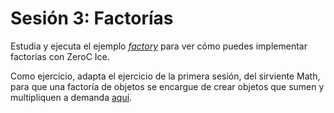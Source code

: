 # Sesión 3: Factorías
Estudia y ejecuta el ejemplo [_factory_](./factory/) para ver cómo puedes implementar factorías con ZeroC Ice. 

Como ejercicio, adapta el ejercicio de la primera sesión, del sirviente Math, para que una factoría de objetos se encargue de crear objetos que sumen y multipliquen a demanda [aquí](./math%20with%20three%20pcs/).
